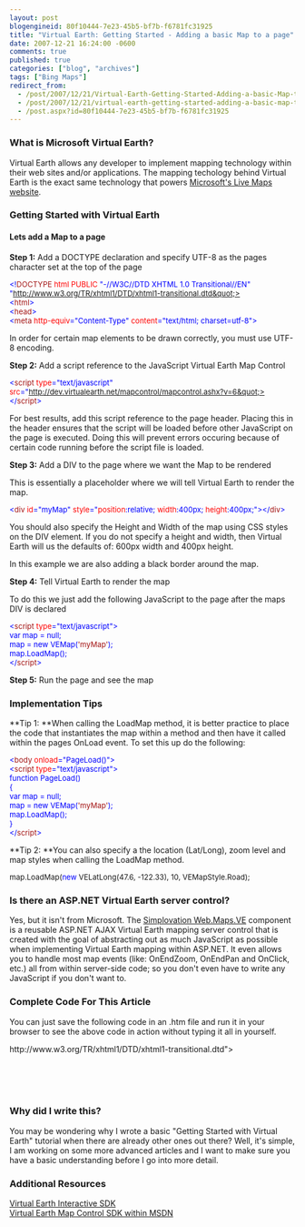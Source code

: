 ```yaml
---
layout: post
blogengineid: 80f10444-7e23-45b5-bf7b-f6781fc31925
title: "Virtual Earth: Getting Started - Adding a basic Map to a page"
date: 2007-12-21 16:24:00 -0600
comments: true
published: true
categories: ["blog", "archives"]
tags: ["Bing Maps"]
redirect_from: 
  - /post/2007/12/21/Virtual-Earth-Getting-Started-Adding-a-basic-Map-to-a-page
  - /post/2007/12/21/virtual-earth-getting-started-adding-a-basic-map-to-a-page
  - /post.aspx?id=80f10444-7e23-45b5-bf7b-f6781fc31925
---
```

<!-- more -->
<h3>What is Microsoft Virtual Earth?</h3>


Virtual Earth allows any developer to implement mapping technology within their web sites and/or applications. The mapping techology behind Virtual Earth is the exact same technology that powers <a href="http://maps.live.com/">Microsoft&#39;s Live Maps website</a>.

<h3>Getting Started with Virtual Earth</h3>
<h4>Lets add a Map to a page</h4>


**Step 1:** Add a DOCTYPE declaration and specify UTF-8 as the pages character set at the top of the page

<font size="2" color="#0000ff">


<!<font size="2" color="#a31515">DOCTYPE</font><font size="2"> </font><font size="2" color="#ff0000">html</font><font size="2"> </font><font size="2" color="#ff0000">PUBLIC</font><font size="2"> </font><font size="2" color="#0000ff">&quot;-//W3C//DTD XHTML 1.0 Transitional//EN&quot;</font><font size="2"> </font><font size="2" color="#0000ff">&quot;http://www.w3.org/TR/xhtml1/DTD/xhtml1-transitional.dtd&quot;><br />
<</font><font size="2" color="#a31515">html</font><font size="2" color="#0000ff">><br />
<</font><font size="2" color="#a31515">head</font><font size="2" color="#0000ff">><br />
<</font><font size="2" color="#a31515">meta</font><font size="2"> </font><font size="2" color="#ff0000">http-equiv</font><font size="2" color="#0000ff">=&quot;Content-Type&quot;</font><font size="2"> </font><font size="2" color="#ff0000">content</font><font size="2" color="#0000ff">=&quot;text/html; charset=utf-8&quot;></font>

</font>


In order for certain map elements to be drawn correctly, you must use UTF-8 encoding.



**Step 2:** Add a script reference to the JavaScript Virtual Earth Map Control

<font size="2" color="#0000ff">


<<font size="2" color="#a31515">script</font><font size="2"> </font><font size="2" color="#ff0000">type</font><font size="2" color="#0000ff">=&quot;text/javascript&quot;</font><font size="2"> </font><font size="2" color="#ff0000">src</font><font size="2" color="#0000ff">=&quot;http://dev.virtualearth.net/mapcontrol/mapcontrol.ashx?v=6&quot;></</font><font size="2" color="#a31515">script</font><font size="2" color="#0000ff">></font>

</font>


For best results, add this script reference to the page header. Placing this in the header ensures that the script will be loaded before other JavaScript on the page is executed. Doing this will prevent errors occuring because of certain code running before the script file is loaded.



**Step 3:** Add a DIV to the page where we want the Map to be rendered



This is essentially a placeholder where we will tell Virtual Earth to render the map.

<font size="2" color="#0000ff">


<<font size="2" color="#a31515">div</font><font size="2"> </font><font size="2" color="#ff0000">id</font><font size="2" color="#0000ff">=&quot;myMap&quot;</font><font size="2"> </font><font size="2" color="#ff0000">style</font><font size="2" color="#0000ff">=&quot;</font><font size="2" color="#ff0000">position</font><font size="2">:</font><font size="2" color="#0000ff">relative</font><font size="2">; </font><font size="2" color="#ff0000">width</font><font size="2">:</font><font size="2" color="#0000ff">400px</font><font size="2">; </font><font size="2" color="#ff0000">height</font><font size="2">:</font><font size="2" color="#0000ff">400px</font><font size="2">;</font><font size="2" color="#0000ff">&quot;></</font><font size="2" color="#a31515">div</font><font size="2" color="#0000ff">></font>

</font>


You should also specify the Height and Width of the map using CSS styles on the DIV element. If you do not specify a height and width, then Virtual Earth will us the defaults of: 600px width and 400px height.



In this example we are also adding a black border around the map.



**Step 4:** Tell Virtual Earth to render the map



To do this we just add the following JavaScript to the page after the maps DIV is declared

<font size="2" color="#0000ff">


<<font size="2" color="#a31515">script</font><font size="2"> </font><font size="2" color="#ff0000">type</font><font size="2" color="#0000ff">=&quot;text/javascript&quot;><br />
var</font><font size="2"> map = </font><font size="2" color="#0000ff">null</font><font size="2">;<br />
map = </font><font size="2" color="#0000ff">new</font><font size="2"> VEMap(</font><font size="2" color="#a31515">&#39;myMap&#39;</font><font size="2">);<br />
map.LoadMap();<br />
</font><font size="2" color="#0000ff"></</font><font size="2" color="#a31515">script</font><font size="2" color="#0000ff">></font>

</font>


**Step 5:** Run the page and see the map

<h3>Implementation Tips</h3>


**Tip 1: **When calling the LoadMap method, it is better practice to place the code that instantiates the map within a method and then have it called within the pages OnLoad event. To set this up do the following:

<font size="2" color="#0000ff">


<<font size="2" color="#a31515">body</font><font size="2"> </font><font size="2" color="#ff0000">onload</font><font size="2" color="#0000ff">=&quot;PageLoad()&quot;><br />
<</font><font size="2" color="#a31515">script</font><font size="2"> </font><font size="2" color="#ff0000">type</font><font size="2" color="#0000ff">=&quot;text/javascript&quot;><br />
function</font><font size="2"> PageLoad()<br />
{<br />
</font><font size="2" color="#0000ff">var</font><font size="2"> map = </font><font size="2" color="#0000ff">null</font><font size="2">;<br />
map = </font><font size="2" color="#0000ff">new</font><font size="2"> VEMap(</font><font size="2" color="#a31515">&#39;myMap&#39;</font><font size="2">);<br />
map.LoadMap();<br />
}<br />
</font><font size="2" color="#0000ff"></</font><font size="2" color="#a31515">script</font><font size="2" color="#0000ff">></font>

</font>


**Tip 2: **You can also specify a the location (Lat/Long), zoom level and map styles when calling the LoadMap method.

<font size="2">


map.LoadMap(<font size="2" color="#0000ff">new</font><font size="2"> VELatLong(47.6, -122.33), 10, VEMapStyle.Road);</font>

</font>
<h3>Is there an ASP.NET Virtual Earth server control?</h3>


Yes, but it isn&#39;t from Microsoft. The <a href="http://simplovation.com/Page/WebMapsVE.aspx">Simplovation Web.Maps.VE</a> component is a reusable ASP.NET AJAX Virtual Earth mapping server control that is created with the goal of abstracting out as much JavaScript as possible when implementing Virtual Earth mapping within ASP.NET. It even allows you to handle most map events (like: OnEndZoom, OnEndPan and OnClick, etc.) all from within server-side code; so you don&#39;t even have to write any JavaScript if you don&#39;t want to.

<h3>Complete Code For This Article</h3>


You can just save the following code in an .htm file and run it in your browser to see the above code in action without typing it all in yourself.



<!DOCTYPE html PUBLIC &quot;-//W3C//DTD XHTML 1.0 Transitional//EN&quot; &quot;<a href="http://www.w3.org/TR/xhtml1/DTD/xhtml1-transitional.dtd">http://www.w3.org/TR/xhtml1/DTD/xhtml1-transitional.dtd</a>&quot;><br />
<html><br />
<head><br />
<meta http-equiv=&quot;Content-Type&quot; content=&quot;text/html; charset=utf-8&quot;><br />
<script type=&quot;text/javascript&quot; src=&quot;<a href="http://dev.virtualearth.net/mapcontrol/mapcontrol.ashx?v=6">http://dev.virtualearth.net/mapcontrol/mapcontrol.ashx?v=6</a>&quot; mce_src=&quot;<a href="http://dev.virtualearth.net/mapcontrol/mapcontrol.ashx?v=6&quot;></script">http://dev.virtualearth.net/mapcontrol/mapcontrol.ashx?v=6&quot;></script</a>><br />
</head>



<body onload=&quot;PageLoad()&quot;><br />
<script type=&quot;text/javascript&quot;><br />
function PageLoad()<br />
{<br />
    var map = null;<br />
    map = new VEMap(&#39;myMap&#39;);<br />
    map.LoadMap(new VELatLong(47.6, -122.33), 10, VEMapStyle.Road);<br />
}<br />
</script>



<div id=&quot;myMap&quot; style=&quot;position:relative; width:400px; height:400px;&quot;></div>



</body><br />
</html>

<h3>Why did I write this?</h3>


You may be wondering why I wrote a basic &quot;Getting Started with Virtual Earth&quot; tutorial when there are already other ones out there? Well, it&#39;s simple, I am working on some more advanced articles and I want to make sure you have a basic understanding before I go into more detail.

<h3>Additional Resources</h3>


<a href="http://dev.live.com/virtualearth/sdk/">Virtual Earth Interactive SDK</a><br />
<a href="http://msdn2.microsoft.com/en-us/library/bb429619.aspx">Virtual Earth Map Control SDK within MSDN</a>

